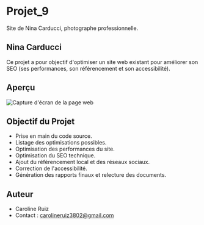 # Projet_9
Site de Nina Carducci, photographe professionnelle.

## Nina Carducci

Ce projet a pour objectif d'optimiser un site web existant pour améliorer son SEO (ses performances, son référencement et son accessibilité).

## Aperçu

![Capture d'écran de la page web](https://i.ibb.co/0h4XxPf/Nina-Carducci.png)

## Objectif du Projet

- Prise en main du code source.
- Listage des optimisations possibles.
- Optimisation des performances du site.
- Optimisation du SEO technique.
- Ajout du référencement local et des réseaux sociaux.
- Correction de l'accessibilité.
- Génération des rapports finaux et relecture des documents.

## Auteur

- Caroline Ruiz
- Contact : carolineruiz3802@gmail.com
